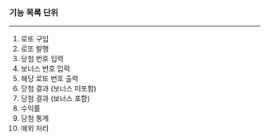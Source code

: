<h3>기능 목록 단위</h3>

<hr>

<ol>
    <li>로또 구입</li>
    <li>로또 발행</li>
    <li>당첨 번호 입력</li>
    <li>보너스 번호 입력</li>
    <li>해당 로또 번호 출력</li>
    <li>당첨 결과 (보너스 미포함)</li>
    <li>당첨 결과 (보너스 포함)</li>
    <li>수익률</li>
    <li>당첨 통계</li>
    <li>예외 처리</li>
</ol>

